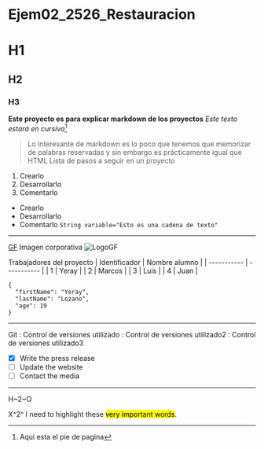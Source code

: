 # Ejem02_2526_Restauracion
# H1
## H2
### H3
**Este proyecto es para explicar markdown de los proyectos**
*Este texto estará en cursiva*[^1]
> Lo interesante de markdown es lo poco que tenemos que memorizar de palabras reservadas y sin embargo es prácticamente igual que HTML
Lista de pasos a seguir en un proyecto
1. Crearlo
2. Desarrollarlo
3. Comentarlo
- Crearlo 
- Desarrollarlo
- Comentarlo
`String variable="Esto es una cadena de texto"`
---
[GF](https://www.gregoriofer.com)
Imagen corporativa ![LogoGF](https://gregoriofer.com/logo.jpg)

Trabajadores del proyecto
| Identificador | Nombre alumno |
| ----------- | ----------- |
| 1 | Yeray |
| 2 | Marcos |
| 3 | Luis |
| 4 | Juan |

```
{
  "firstName": "Yeray",
  "lastName": "Lozano",
  "age": 19
}
```

  [^1]: Aqui esta el pie de pagina

  ---

  Git
  :   Control de versiones utilizado
  :   Control de versiones utilizado2
  :   Control de versiones utilizado3

  - [x] Write the press release
  - [ ] Update the website
  - [ ] Contact the media
---

H~2~O

X^2^
	I need to highlight these <mark>very important words</mark>.
  
